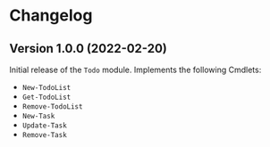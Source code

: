 # Changelog

## Version 1.0.0 (2022-02-20)

Initial release of the `Todo` module. Implements the following Cmdlets:

- `New-TodoList`
- `Get-TodoList`
- `Remove-TodoList`
- `New-Task`
- `Update-Task`
- `Remove-Task`
